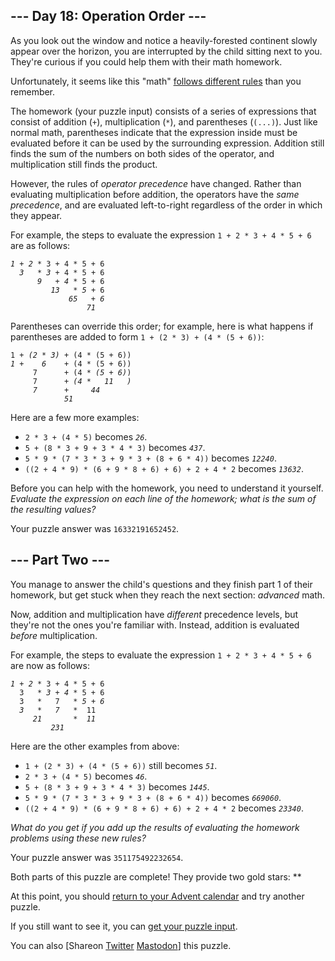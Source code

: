 <!DOCTYPE html>
<html lang="en-us">
<head>
<meta charset="utf-8"/>
<title>Day 18 - Advent of Code 2020</title>
<link rel="stylesheet" type="text/css" href=".static/style.css"/>
<link rel="stylesheet alternate" type="text/css" href=".static/highcontrast.css" title="High Contrast"/>
<link rel="shortcut icon" href="https://adventofcode.com/favicon.png"/>
<script>window.addEventListener('click', function(e,s,r){if(e.target.nodeName==='CODE'&&e.detail===3){s=window.getSelection();s.removeAllRanges();r=document.createRange();r.selectNodeContents(e.target);s.addRange(r);}});</script>
</head><!--




Oh, hello!  Funny seeing you here.

I appreciate your enthusiasm, but you aren't going to find much down here.
There certainly aren't clues to any of the puzzles.  The best surprises don't
even appear in the source until you unlock them for real.

Please be careful with automated requests; I'm not a massive company, and I can
only take so much traffic.  Please be considerate so that everyone gets to play.

If you're curious about how Advent of Code works, it's running on some custom
Perl code. Other than a few integrations (auth, analytics, social media), I
built the whole thing myself, including the design, animations, prose, and all
of the puzzles.

The puzzles are most of the work; preparing a new calendar and a new set of
puzzles each year takes all of my free time for 4-5 months. A lot of effort
went into building this thing - I hope you're enjoying playing it as much as I
enjoyed making it for you!

If you'd like to hang out, I'm @ericwastl@hachyderm.io on Mastodon and
@ericwastl on Twitter.

- Eric Wastl


















































-->
<body>
<header><div><h1 class="title-global"><a href="https://adventofcode.com/">Advent of Code</a></h1><nav><ul><li><a href="https://adventofcode.com/2020/about">[About]</a></li><li><a href="https://adventofcode.com/2020/events">[Events]</a></li><li><a href="https://teespring.com/stores/advent-of-code" target="_blank">[Shop]</a></li><li><a href="https://adventofcode.com/2020/settings">[Settings]</a></li><li><a href="https://adventofcode.com/2020/auth/logout">[Log Out]</a></li></ul></nav><div class="user">LemurDaniel <span class="star-count">35*</span></div></div><div><h1 class="title-event">&nbsp;&nbsp;&nbsp;<span class="title-event-wrap">$year=</span><a href="https://adventofcode.com/2020">2020</a><span class="title-event-wrap">;</span></h1><nav><ul><li><a href="https://adventofcode.com/2020">[Calendar]</a></li><li><a href="https://adventofcode.com/2020/support">[AoC++]</a></li><li><a href="https://adventofcode.com/2020/sponsors">[Sponsors]</a></li><li><a href="https://adventofcode.com/2020/leaderboard">[Leaderboard]</a></li><li><a href="https://adventofcode.com/2020/stats">[Stats]</a></li></ul></nav></div></header>

<div id="sidebar">
<div id="sponsor"><div class="quiet">Our <a href="https://adventofcode.com/2020/sponsors">sponsors</a> help make Advent of Code possible:</div><div class="sponsor"><a href="https://smartystreets.com/aoc" target="_blank" onclick="if(ga)ga('send','event','sponsor','sidebar',this.href);" rel="noopener">SmartyStreets</a> - - -- Ridiculously - ----- Fast ------ ---- Address ---- -- Verification - ------ AND ------ ---- Rooftop ---- --- Geocoding ---</div></div>
</div><!--/sidebar-->

<main>
<article class="day-desc"><h2>--- Day 18: Operation Order ---</h2><p>As you look out the window and notice a heavily-forested continent slowly appear over the horizon, you are interrupted by the child sitting next to you. They're curious if you could help them with their <span title="Or &quot;maths&quot;, if you have more than one.">math</span> homework.</p>
<p>Unfortunately, it seems like this "math" <a href="https://www.youtube.com/watch?v=3QtRK7Y2pPU&t=15" target="_blank">follows different rules</a> than you remember.</p>
<p>The homework (your puzzle input) consists of a series of expressions that consist of addition (<code>+</code>), multiplication (<code>*</code>), and parentheses (<code>(...)</code>). Just like normal math, parentheses indicate that the expression inside must be evaluated before it can be used by the surrounding expression. Addition still finds the sum of the numbers on both sides of the operator, and multiplication still finds the product.</p>
<p>However, the rules of <em>operator precedence</em> have changed. Rather than evaluating multiplication before addition, the operators have the <em>same precedence</em>, and are evaluated left-to-right regardless of the order in which they appear.</p>
<p>For example, the steps to evaluate the expression <code>1 + 2 * 3 + 4 * 5 + 6</code> are as follows:</p>
<pre><code><em>1 + 2</em> * 3 + 4 * 5 + 6
  <em>3   * 3</em> + 4 * 5 + 6
      <em>9   + 4</em> * 5 + 6
         <em>13   * 5</em> + 6
             <em>65   + 6</em>
                 <em>71</em>
</code></pre>
<p>Parentheses can override this order; for example, here is what happens if parentheses are added to form <code>1 + (2 * 3) + (4 * (5 + 6))</code>:</p>
<pre><code>1 + <em>(2 * 3)</em> + (4 * (5 + 6))
<em>1 +    6</em>    + (4 * (5 + 6))
     7      + (4 * <em>(5 + 6)</em>)
     7      + <em>(4 *   11   )</em>
     <em>7      +     44</em>
            <em>51</em>
</code></pre>
<p>Here are a few more examples:</p>
<ul>
<li><code>2 * 3 + (4 * 5)</code> becomes <em><code>26</code></em>.</li>
<li><code>5 + (8 * 3 + 9 + 3 * 4 * 3)</code> becomes <em><code>437</code></em>.</li>
<li><code>5 * 9 * (7 * 3 * 3 + 9 * 3 + (8 + 6 * 4))</code> becomes <em><code>12240</code></em>.</li>
<li><code>((2 + 4 * 9) * (6 + 9 * 8 + 6) + 6) + 2 + 4 * 2</code> becomes <em><code>13632</code></em>.</li>
</ul>
<p>Before you can help with the homework, you need to understand it yourself. <em>Evaluate the expression on each line of the homework; what is the sum of the resulting values?</em></p>
</article>
<p>Your puzzle answer was <code>16332191652452</code>.</p><article class="day-desc"><h2 id="part2">--- Part Two ---</h2><p>You manage to answer the child's questions and they finish part 1 of their homework, but get stuck when they reach the next section: <em>advanced</em> math.</p>
<p>Now, addition and multiplication have <em>different</em> precedence levels, but they're not the ones you're familiar with. Instead, addition is evaluated <em>before</em> multiplication.</p>
<p>For example, the steps to evaluate the expression <code>1 + 2 * 3 + 4 * 5 + 6</code> are now as follows:</p>
<pre><code><em>1 + 2</em> * 3 + 4 * 5 + 6
  3   * <em>3 + 4</em> * 5 + 6
  3   *   7   * <em>5 + 6</em>
  <em>3   *   7</em>   *  11
     <em>21       *  11</em>
         <em>231</em>
</code></pre>
<p>Here are the other examples from above:</p>
<ul>
<li><code>1 + (2 * 3) + (4 * (5 + 6))</code> still becomes <em><code>51</code></em>.</li>
<li><code>2 * 3 + (4 * 5)</code> becomes <em><code>46</code></em>.</li>
<li><code>5 + (8 * 3 + 9 + 3 * 4 * 3)</code> becomes <em><code>1445</code></em>.</li>
<li><code>5 * 9 * (7 * 3 * 3 + 9 * 3 + (8 + 6 * 4))</code> becomes <em><code>669060</code></em>.</li>
<li><code>((2 + 4 * 9) * (6 + 9 * 8 + 6) + 6) + 2 + 4 * 2</code> becomes <em><code>23340</code></em>.</li>
</ul>
<p><em>What do you get if you add up the results of evaluating the homework problems using these new rules?</em></p>
</article>
<p>Your puzzle answer was <code>351175492232654</code>.</p><p class="day-success">Both parts of this puzzle are complete! They provide two gold stars: **</p>
<p>At this point, you should <a href="https://adventofcode.com/2020">return to your Advent calendar</a> and try another puzzle.</p>
<p>If you still want to see it, you can <a href="https://adventofcode.com/2020/day/18/input" target="_blank">get your puzzle input</a>.</p>
<p>You can also <span class="share">[Share<span class="share-content">on
  <a href="https://twitter.com/intent/tweet?text=I%27ve+completed+%22Operation+Order%22+%2D+Day+18+%2D+Advent+of+Code+2020&amp;url=https%3A%2F%2Fadventofcode%2Ecom%2F2020%2Fday%2F18&amp;related=ericwastl&amp;hashtags=AdventOfCode" target="_blank">Twitter</a>
  <a href="https://adventofcode.com/2020/day/javascript:void(0);" onclick="var ms; try{ms=localStorage.getItem('mastodon.server')}finally{} if(typeof ms!=='string')ms=''; ms=prompt('Mastodon Server?',ms); if(typeof ms==='string' && ms.length){this.href='https://'+ms+'/share?text=I%27ve+completed+%22Operation+Order%22+%2D+Day+18+%2D+Advent+of+Code+2020+%23AdventOfCode+https%3A%2F%2Fadventofcode%2Ecom%2F2020%2Fday%2F18';try{localStorage.setItem('mastodon.server',ms);}finally{}}else{return false;}" target="_blank">Mastodon</a
></span>]</span> this puzzle.</p>
</main>

<!-- ga -->
<script>
(function(i,s,o,g,r,a,m){i['GoogleAnalyticsObject']=r;i[r]=i[r]||function(){
(i[r].q=i[r].q||[]).push(arguments)},i[r].l=1*new Date();a=s.createElement(o),
m=s.getElementsByTagName(o)[0];a.async=1;a.src=g;m.parentNode.insertBefore(a,m)
})(window,document,'script','//www.google-analytics.com/analytics.js','ga');
ga('create', 'UA-69522494-1', 'auto');
ga('set', 'anonymizeIp', true);
ga('send', 'pageview');
</script>
<!-- /ga -->
</body>
</html>